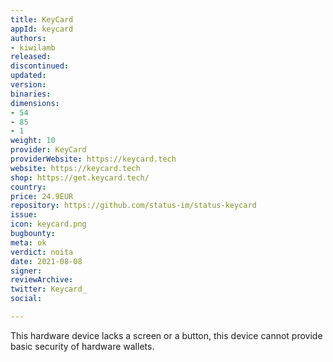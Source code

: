 ```yaml
---
title: KeyCard
appId: keycard
authors:
- kiwilamb
released: 
discontinued: 
updated: 
version: 
binaries: 
dimensions:
- 54
- 85
- 1
weight: 10
provider: KeyCard
providerWebsite: https://keycard.tech
website: https://keycard.tech
shop: https://get.keycard.tech/
country: 
price: 24.9EUR
repository: https://github.com/status-im/status-keycard
issue: 
icon: keycard.png
bugbounty: 
meta: ok
verdict: noita
date: 2021-08-08
signer: 
reviewArchive: 
twitter: Keycard_
social: 

---
```


This hardware device lacks a screen or a button, this device cannot provide basic security of hardware wallets.
